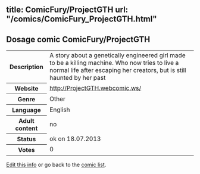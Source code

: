 title: ComicFury/ProjectGTH
url: "/comics/ComicFury_ProjectGTH.html"
---
Dosage comic ComicFury/ProjectGTH
-----------------------------------------

<p id="msg"></p>
<script type="text/javascript">
if (window.location.search === '?edit_info_mail=sent_ok') {
  var elem = document.getElementById("msg");
  elem.innerHTML = 'Edited information sucessfully sent for review, which is usually done daily. Thanks!';
  elem.className = 'ok';
}
</script>
<table class="comicinfo">
<tr>
<th>Description</th><td>A story about a genetically engineered girl made to be a killing machine. Who now tries to live a normal life after escaping her creators, but is still haunted by her past</td>
</tr>
<tr>
<th>Website</th><td><a href="http://ProjectGTH.webcomic.ws/">http://ProjectGTH.webcomic.ws/</a></td>
</tr>
<tr>
<th>Genre</th><td>Other</td>
</tr>
<tr>
<th>Language</th><td>English</td>
</tr>
<tr>
<th>Adult content</th><td>no</td>
</tr>
<tr>
<th>Status</th><td>ok on 18.07.2013</td>
</tr>
<tr>
<th>Votes</th><td>0</td>
</tr>
</table>

[Edit this info](ComicFury_ProjectGTH_edit.html) or go back to the [comic list](../comic-index.html).
